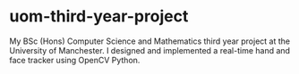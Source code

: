 # uom-third-year-project
My BSc (Hons) Computer Science and Mathematics third year project at the University of Manchester. I designed and implemented a real-time hand and face tracker using OpenCV Python.
